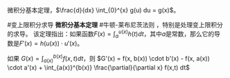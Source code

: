 微积分基本定理，$\frac{d}{dx} \int_{0}^{x} g(u) du = g(x)$。

#变上限积分求导
**微积分基本定理** #牛顿-莱布尼茨法则 ，特别是处理变上限积分的求导。
该定理指出：如果函数$F(x) = \int_{a}^{u(x)} h(t) dt$，其中$a$是常数，那么它的导数是$F'(x) = h(u(x)) \cdot u'(x)$。

如果 $G(x) = \int_{a(x)}^{b(x)} f(x,t) dt$，则
    $G'(x) = f(x, b(x)) \cdot b'(x) - f(x, a(x)) \cdot a'(x) + \int_{a(x)}^{b(x)} \frac{\partial}{\partial x} f(x,t) dt$

